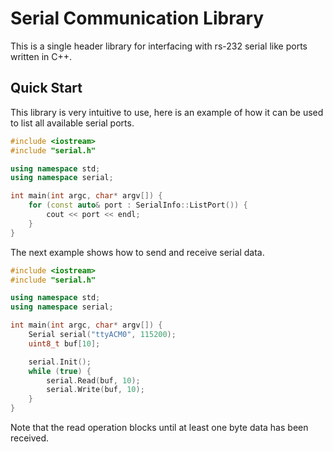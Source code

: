 # Serial Communication Library

This is a single header library for interfacing with rs-232 serial like ports written in C++.

## Quick Start

This library is very intuitive to use, here is an example of how it can be used to list all available serial ports.

```c++
#include <iostream>
#include "serial.h"

using namespace std;
using namespace serial;

int main(int argc, char* argv[]) {
    for (const auto& port : SerialInfo::ListPort()) {
        cout << port << endl;
    }
}
```

The next example shows how to send and receive serial data.

```c++
#include <iostream>
#include "serial.h"

using namespace std;
using namespace serial;

int main(int argc, char* argv[]) {
    Serial serial("ttyACM0", 115200);
    uint8_t buf[10];

    serial.Init();
    while (true) {
        serial.Read(buf, 10);
        serial.Write(buf, 10);
    }
}
```

Note that the read operation blocks until at least one byte data has been received.
